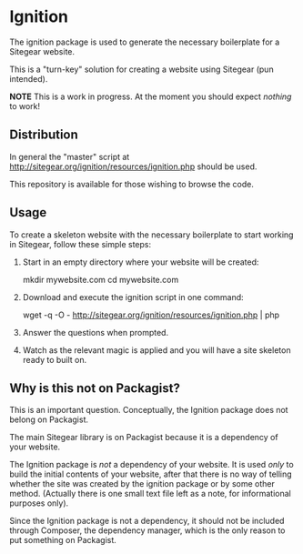 # Ignition

The ignition package is used to generate the necessary boilerplate for a Sitegear website.

This is a "turn-key" solution for creating a website using Sitegear (pun intended).

**NOTE** This is a work in progress.  At the moment you should expect _nothing_ to work!

## Distribution

In general the "master" script at http://sitegear.org/ignition/resources/ignition.php should be used.

This repository is available for those wishing to browse the code.

## Usage

To create a skeleton website with the necessary boilerplate to start working in Sitegear, follow these simple steps:

 1. Start in an empty directory where your website will be created:

    mkdir mywebsite.com
    cd mywebsite.com

 2. Download and execute the ignition script in one command:

    wget -q -O - http://sitegear.org/ignition/resources/ignition.php | php

 3. Answer the questions when prompted.

 4. Watch as the relevant magic is applied and you will have a site skeleton ready to built on.

## Why is this not on Packagist?

This is an important question.  Conceptually, the Ignition package does not belong on Packagist.

The main Sitegear library is on Packagist because it is a dependency of your website.

The Ignition package is _not_ a dependency of your website.  It is used _only_ to build the initial contents of your
website, after that there is no way of telling whether the site was created by the ignition package or by some other
method.  (Actually there is one small text file left as a note, for informational purposes only).

Since the Ignition package is not a dependency, it should not be included through Composer, the dependency manager,
which is the only reason to put something on Packagist.
